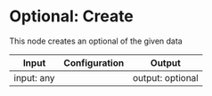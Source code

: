 # Optional: Create

This node creates an optional of the given data

| Input      | Configuration | Output           |
| ---------- | ------------- | ---------------- |
| input: any |               | output: optional |

